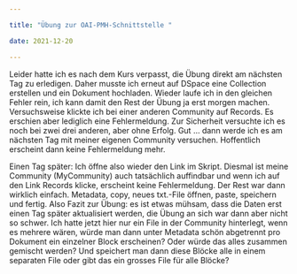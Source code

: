 ```yaml
---

title: "Übung zur OAI-PMH-Schnittstelle "

date: 2021-12-20

---
```


Leider hatte ich es nach dem Kurs verpasst, die Übung direkt am nächsten Tag zu erledigen. Daher musste ich erneut auf DSpace eine Collection erstellen und ein Dokument hochladen. Wieder laufe ich in den gleichen Fehler rein, ich kann damit den Rest der Übung ja erst morgen machen. Versuchsweise klickte ich bei einer anderen Community auf Records. Es erschien aber lediglich eine Fehlermeldung. Zur Sicherheit versuchte ich es noch bei zwei drei anderen, aber ohne Erfolg. Gut … dann werde ich es am nächsten Tag mit meiner eigenen Community versuchen. Hoffentlich erscheint dann keine Fehlermeldung mehr. 

Einen Tag später: Ich öffne also wieder den Link im Skript. Diesmal ist meine Community (MyCommunity) auch tatsächlich auffindbar und wenn ich auf den Link Records klicke, erscheint keine Fehlermeldung. Der Rest war dann wirklich einfach. Metadata, copy, neues txt.-File öffnen, paste, speichern und fertig. Also Fazit zur Übung: es ist etwas mühsam, dass die Daten erst einen Tag später aktualisiert werden, die Übung an sich war dann aber nicht so schwer. Ich hatte jetzt hier nur ein File in der Community hinterlegt, wenn es mehrere wären, würde man dann unter Metadata schön abgetrennt pro Dokument ein einzelner Block erscheinen? Oder würde das alles zusammen gemischt werden? Und speichert man dann diese Blöcke alle in einem separaten File oder gibt das ein grosses File für alle Blöcke?
